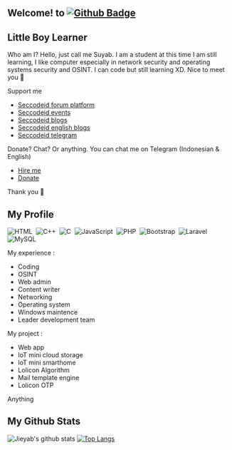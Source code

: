 ## Welcome! to [![Github Badge](https://img.shields.io/badge/-Jieyab89-black?style=flat&logo=github&logoColor=white&link=https://github.com/Jieyab89/)](https://github.com/Jieyab89)

<h2>Little Boy Learner</h2>
<p align='left'>Who am I? Hello, just call me Suyab. I am a student at this time I am still learning, I like computer especially in network security and operating systems security and OSINT. I can code but still learning XD. Nice to meet you 😬</p>

<p align='left'>Support me </p>

* <a href="https://forum.seccodeid.com">Seccodeid forum platform</a>
* <a href="https://seccodeid.com/#event">Seccodeid events</a>
* <a href="https://blog.seccodeid.com/">Seccodeid blogs</a>
* <a href="https://en-blog.seccodeid.com/">Seccodeid english blogs</a>
* <a href="https://t.me/seccodeid">Seccodeid telegram</a>


<p align='left'>Donate? Chat? Or anything. You can chat me on Telegram (Indonesian & English) </p>

* <a href="https://t.me/bayjie">Hire me </a>
* <a href="https://t.me/bayjie">Donate </a>

Thank you 🤙

## My Profile
![HTML](https://img.shields.io/badge/-HTML-282A36?style=flat&logo=HTML5)&nbsp;
![C++](https://img.shields.io/badge/C++-black.svg?style=flat&logo=c%2B%2B)&nbsp;
![C](https://img.shields.io/badge/C-black.svg?style=flat&logo=c%2B%2B)&nbsp;
![JavaScript](https://img.shields.io/badge/-JavaScript-282A36?style=flat&logo=javascript)&nbsp;
![PHP](https://img.shields.io/badge/-PHP-282A36?style=flat&logo=PHP)&nbsp;
![Bootstrap](https://img.shields.io/badge/-Bootstrap-282A36?style=flat&logo=bootstrap)&nbsp;
![Laravel](https://img.shields.io/badge/-Laravel-282A36?style=flat&logo=laravel)&nbsp;
![MySQL](https://img.shields.io/badge/-MySQL-282A36?style=flat&logo=mysql)&nbsp;

<p align='left'>My experience : </p>

* Coding 
* OSINT
* Web admin 
* Content writer
* Networking
* Operating system
* Windows maintence
* Leader development team

<p align='left'>My project : </p>

* Web app 
* IoT mini cloud storage
* IoT mini smarthome
* Lolicon Algorithm
* Mail template engine 
* Lolicon OTP 

Anything

## My Github Stats

![Jieyab's github stats](https://github-readme-stats.vercel.app/api?username=Jieyab89&show_icons=true&theme=tokyonight)
[![Top Langs](https://github-readme-stats.vercel.app/api/top-langs/?username=Jieyab89&layout=compact&show_icons=true&theme=tokyonight)](https://github.com/Jieyab89/)

